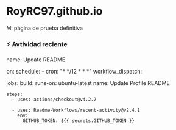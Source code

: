 # RoyRC97.github.io
Mi página de prueba definitiva 
### :zap: Avtividad reciente
name: Update README

on:
  schedule:
    - cron: "* */12 * * *"
  workflow_dispatch:

jobs:
  build:
    runs-on: ubuntu-latest
    name: Update Profile README

    steps:
      - uses: actions/checkout@v4.2.2
      
      - uses: Readme-Workflows/recent-activity@v2.4.1
        env:
          GITHUB_TOKEN: ${{ secrets.GITHUB_TOKEN }}
